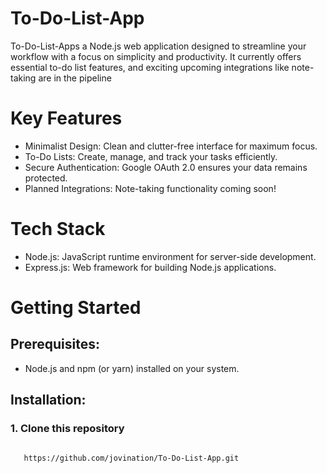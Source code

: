 <h1>To-Do-List-App</h1>

<p>
To-Do-List-Apps a Node.js web application designed to streamline your workflow with a focus on simplicity and productivity. It currently offers essential to-do list features, and exciting upcoming integrations like note-taking are in the pipeline
</p>

# Key Features
- Minimalist Design: Clean and clutter-free interface for maximum focus.
- To-Do Lists: Create, manage, and track your tasks efficiently.
- Secure Authentication: Google OAuth 2.0 ensures your data remains protected.
- Planned Integrations: Note-taking functionality coming soon!
# Tech Stack
- Node.js: JavaScript runtime environment for server-side development.
- Express.js: Web framework for building Node.js applications.
# Getting Started
<h2>Prerequisites:</h2>

- Node.js and npm (or yarn) installed on your system.
<h2>Installation:</h2>
<h3>1. Clone this repository</h3>

```shell

   https://github.com/jovination/To-Do-List-App.git

```

